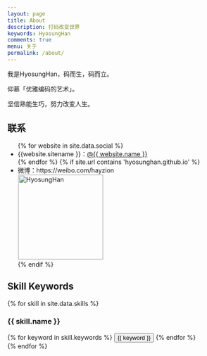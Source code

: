 ```yaml
---
layout: page
title: About
description: 打码改变世界
keywords: HyosungHan
comments: true
menu: 关于
permalink: /about/
---
```


我是HyosungHan，码而生，码而立。

仰慕「优雅编码的艺术」。

坚信熟能生巧，努力改变人生。

## 联系

<ul>
{% for website in site.data.social %}
<li>{{website.sitename }}：<a href="{{ website.url }}" target="_blank">@{{ website.name }}</a></li>
{% endfor %}
{% if site.url contains 'hyosunghan.github.io' %}
<li>
微博：<a>https://weibo.com/hayzion</a><br />
<img style="height:192px;width:192px;border:1px solid lightgrey;" src="{{ assets_base_url }}/assets/images/qrcode.jpg" alt="HyosungHan" />
</li>
{% endif %}
</ul>


## Skill Keywords

{% for skill in site.data.skills %}
### {{ skill.name }}
<div class="btn-inline">
{% for keyword in skill.keywords %}
<button class="btn btn-outline" type="button">{{ keyword }}</button>
{% endfor %}
</div>
{% endfor %}
